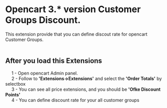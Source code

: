 # Opencart 3.* version Customer Groups Discount.
This extension provide that you can define discout rate for opencart Customer Groups.<br><br>
## After you load this Extensions<br>
&nbsp;&nbsp;&nbsp;&nbsp; 1 - Open opencart Admin panel.<br>
&nbsp;&nbsp;&nbsp;&nbsp; 2 - Follow to **'Extensions->Extensions'** and select the **'Order Totals'** by selectbox<br>
&nbsp;&nbsp;&nbsp;&nbsp; 3 - You can see all price extensions, and you should be **'Ofke Discount Points'**<br>
&nbsp;&nbsp;&nbsp;&nbsp; 4 - You can define discount rate for your all customer groups<br>

